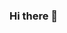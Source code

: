 ### Hi there 👋

<!--
**Vineeth2393/Vineeth2393** is a ✨ _special_ ✨ repository because its `README.md` (this file) appears on your GitHub profile.

Here are some ideas to get you started:

- 🔭 I’m currently working on Customer Analytics
- 🌱 I’m currently learning Data Science
- 👯 I’m looking to collaborate on any thing related to machine and deep learning
- 🤔 I’m looking for help with to learn DSA 
- 💬 Ask me about tech, movies, cricket
- 📫 How to reach me: vineeth2393@gmail.com
- 😄 Pronouns: Bro!!!
- ⚡ Fun fact:  No funfact
-->
